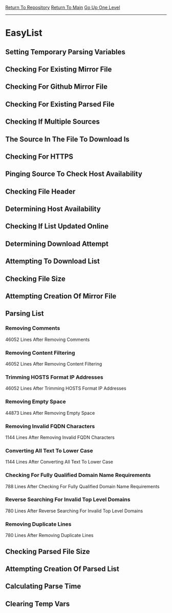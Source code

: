 [Return To Repository](https://github.com/deathbybandaid/piholeparser/)
[Return To Main](https://github.com/deathbybandaid/piholeparser/blob/master/RecentRunLogs/Mainlog.md)
[Go Up One Level](https://github.com/deathbybandaid/piholeparser/blob/master/RecentRunLogs/TopLevelScripts/30-Processing-External-Blacklists.md)
____________________________________
# EasyList
## Setting Temporary Parsing Variables
## Checking For Existing Mirror File
## Checking For Github Mirror File
## Checking For Existing Parsed File
## Checking If Multiple Sources
## The Source In The File To Download Is
## Checking For HTTPS
## Pinging Source To Check Host Availability
## Checking File Header
## Determining Host Availability
## Checking If List Updated Online
## Determining Download Attempt
## Attempting To Download List
## Checking File Size
## Attempting Creation Of Mirror File
## Parsing List
### Removing Comments
46052 Lines After Removing Comments
### Removing Content Filtering
46052 Lines After Removing Content Filtering
### Trimming HOSTS Format IP Addresses
46052 Lines After Trimming HOSTS Format IP Addresses
### Removing Empty Space
44873 Lines After Removing Empty Space
### Removing Invalid FQDN Characters
1144 Lines After Removing Invalid FQDN Characters
### Converting All Text To Lower Case
1144 Lines After Converting All Text To Lower Case
### Checking For Fully Qualified Domain Name Requirements
788 Lines After Checking For Fully Qualified Domain Name Requirements
### Reverse Searching For Invalid Top Level Domains
780 Lines After Reverse Searching For Invalid Top Level Domains
### Removing Duplicate Lines
780 Lines After Removing Duplicate Lines
## Checking Parsed File Size
## Attempting Creation Of Parsed List
## Calculating Parse Time
## Clearing Temp Vars
